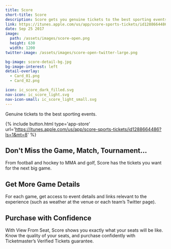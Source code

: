 ```yaml
---
title: Score
short-title: Score
description: Score gets you genuine tickets to the best sporting events. Use Score to check out upcoming sporting events near you, see where your favorite teams are playing, and purchase confidently with Ticketmaster’s Verified Tickets guarantee.
link: https://itunes.apple.com/us/app/score-sports-tickets/id1288664486?ls=1&mt=8
date: Sep 25 2017
image:
  path: /assets/images/score-open.png
  height: 630
  width: 1200
twitter-image: /assets/images/score-open-twitter-large.png

bg-image: score-detail-bg.jpg
bg-image-interest: left
detail-overlay:
  - Card_01.png
  - Card_02.png

icon: ic_score_dark_filled.svg
nav-icon: ic_score_light.svg
nav-icon-small: ic_score_light_small.svg
---
```


Genuine tickets to the best sporting events.

{% include button.html type='app-store' url='https://itunes.apple.com/us/app/score-sports-tickets/id1288664486?ls=1&mt=8' %}

## Don't Miss the Game, Match, Tournament...
From football and hockey to MMA and golf, Score has the tickets you want for the next big game.

## Get More Game Details
For each game, get access to event details and links relevant to the experience (such as weather at the venue or each team’s Twitter page).

## Purchase with Confidence
With View From Seat, Score shows you exactly what your seats will be like. Know the quality of your seats, and purchase confidently with Ticketmaster’s Verified Tickets guarantee.
